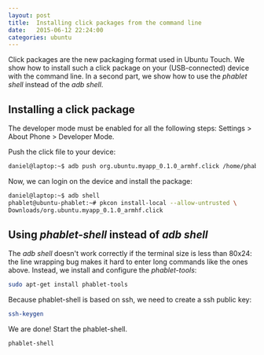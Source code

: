 ```yaml
---
layout: post
title:  Installing click packages from the command line
date:   2015-06-12 22:24:00
categories: ubuntu
---
```



Click packages are the new packaging format used in Ubuntu Touch. We show how to install such 
a click package on your (USB-connected) device with the command line. In a second part, we
show how to use the _phablet shell_ instead of the _adb shell_.

## Installing a click package
The developer mode must be enabled for all the following steps: Settings > About Phone > Developer Mode.

Push the click file to your device:

```bash
daniel@laptop:~$ adb push org.ubuntu.myapp_0.1.0_armhf.click /home/phablet/Downloads/
```


Now, we can login on the device and install the package: 

```bash
daniel@laptop:~$ adb shell
phablet@ubuntu-phablet:~# pkcon install-local --allow-untrusted \
Downloads/org.ubuntu.myapp_0.1.0_armhf.click 
```



## Using _phablet-shell_ instead of _adb shell_

The _adb shell_ doesn't work correctly if the terminal size is less than 80x24: the line wrapping
bug makes it hard to enter long commands like the ones above. Instead, we install and configure the
 _phablet-tools_:

```bash
sudo apt-get install phablet-tools 
```

Because phablet-shell is based on ssh, we need to create a ssh public key:

```bash
ssh-keygen 
```

We are done! Start the phablet-shell.

```bash
phablet-shell
```
